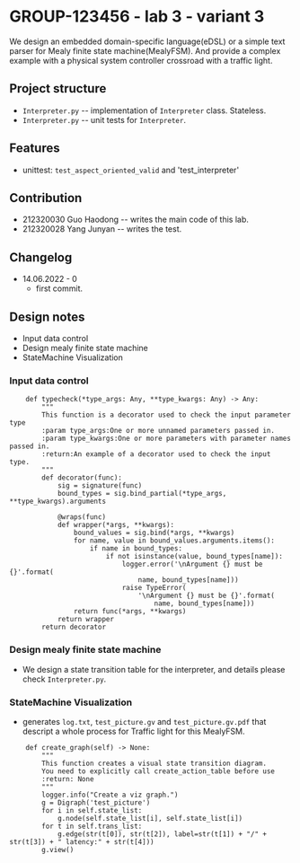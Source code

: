 # GROUP-123456 - lab 3 - variant 3

We design an embedded domain-specific language(eDSL) or a simple text parser for Mealy finite state machine(MealyFSM).
And provide a complex example with a physical system controller crossroad with
a traffic light.

## Project structure

- `Interpreter.py` -- implementation of `Interpreter` class.
   Stateless.
- `Interpreter.py` -- unit tests for `Interpreter`.

## Features

- unittest: `test_aspect_oriented_valid` and 'test_interpreter'

## Contribution

- 212320030 Guo Haodong -- writes the main code of this lab.
- 212320028 Yang Junyan -- writes the test.

## Changelog

- 14.06.2022 - 0
  - first commit.

## Design notes

- Input data control
- Design mealy finite state machine
- StateMachine Visualization

### Input data control
```
    def typecheck(*type_args: Any, **type_kwargs: Any) -> Any:
        """
        This function is a decorator used to check the input parameter type
        :param type_args:One or more unnamed parameters passed in.
        :param type_kwargs:One or more parameters with parameter names passed in.
        :return:An example of a decorator used to check the input type.
        """
        def decorator(func):
            sig = signature(func)
            bound_types = sig.bind_partial(*type_args, **type_kwargs).arguments

            @wraps(func)
            def wrapper(*args, **kwargs):
                bound_values = sig.bind(*args, **kwargs)
                for name, value in bound_values.arguments.items():
                    if name in bound_types:
                        if not isinstance(value, bound_types[name]):
                            logger.error('\nArgument {} must be {}'.format(
                                name, bound_types[name]))
                            raise TypeError(
                                '\nArgument {} must be {}'.format(
                                    name, bound_types[name]))
                return func(*args, **kwargs)
            return wrapper
        return decorator
```
### Design mealy finite state machine
- We design a state transition table for the interpreter, and details please check `Interpreter.py`.
### StateMachine Visualization
- generates `log.txt`, `test_picture.gv` and `test_picture.gv.pdf` that descript a whole process for Traffic light for this MealyFSM.
```
    def create_graph(self) -> None:
        """
        This function creates a visual state transition diagram.
        You need to explicitly call create_action_table before use
        :return: None
        """
        logger.info("Create a viz graph.")
        g = Digraph('test_picture')
        for i in self.state_list:
            g.node(self.state_list[i], self.state_list[i])
        for t in self.trans_list:
            g.edge(str(t[0]), str(t[2]), label=str(t[1]) + "/" + str(t[3]) + " latency:" + str(t[4]))
        g.view()
```
